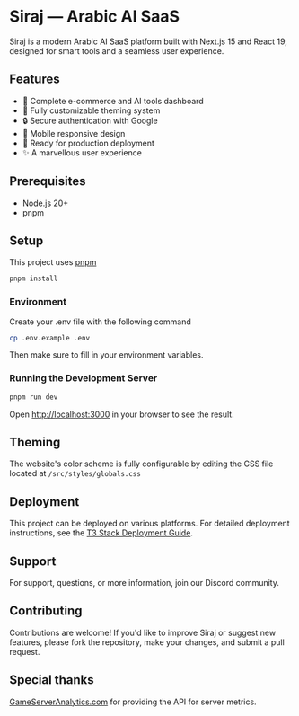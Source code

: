 # Siraj — Arabic AI SaaS

Siraj is a modern Arabic AI SaaS platform built with Next.js 15 and React 19, designed for smart tools and a seamless user experience.

## Features
- 🛒 Complete e-commerce and AI tools dashboard
- 🎨 Fully customizable theming system
- 🔒 Secure authentication with Google
- 📱 Mobile responsive design
- 🚀 Ready for production deployment
- ✨ A marvellous user experience

## Prerequisites
- Node.js 20+
- pnpm

## Setup
This project uses [pnpm](https://pnpm.io/)

```bash
pnpm install
```

### Environment
Create your .env file with the following command

```bash
cp .env.example .env
```

Then make sure to fill in your environment variables.

### Running the Development Server

```bash
pnpm run dev
```

Open [http://localhost:3000](http://localhost:3000) in your browser to see the result.

## Theming
The website's color scheme is fully configurable by editing the CSS file located at `/src/styles/globals.css`

## Deployment
This project can be deployed on various platforms. For detailed deployment instructions, see the [T3 Stack Deployment Guide](https://create.t3.gg/en/deployment).

## Support
For support, questions, or more information, join our Discord community.

## Contributing
Contributions are welcome! If you'd like to improve Siraj or suggest new features, please fork the repository, make your changes, and submit a pull request.

## Special thanks
[GameServerAnalytics.com](https://gameserveranalytics.com/) for providing the API for server metrics.